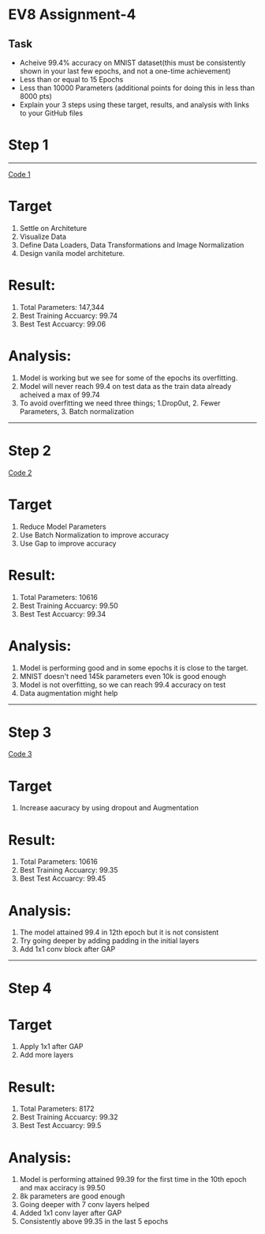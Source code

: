 # EV8 Assignment-4

## Task
* Acheive 99.4% accuracy on MNIST dataset(this must be consistently shown in your last few epochs, and not a one-time achievement)
* Less than or equal to 15 Epochs
* Less than 10000 Parameters (additional points for doing this in less than 8000 pts)
* Explain your 3 steps using these target, results, and analysis with links to your GitHub files

# **Step 1**
______________

[Code 1](https://github.com/dine1717/EV8/blob/Session4/Step_1.ipynb)


# Target

 1. Settle on Architeture
 2. Visualize Data
 3. Define Data Loaders, Data Transformations and Image Normalization
 4. Design vanila model architeture.
 
# Result:
 
 1. Total Parameters: 147,344
 2. Best Training Accuarcy: 99.74
 3. Best Test Accuarcy: 99.06
 
# Analysis:
 1. Model is working but we see for some of the epochs its overfitting.
 2. Model will never reach 99.4 on test data as the train data already acheived a max of 99.74
 3. To avoid overfitting we need three things; 1.Drop0ut, 2. Fewer Parameters, 3. Batch normalization

___________

# **Step 2**

[Code 2](https://github.com/dine1717/EV8/blob/Session4/Step_2.ipynb)

 
 # Target

 1. Reduce Model Parameters
 2. Use Batch Normalization to improve accuracy
 3. Use Gap to improve accuracy
 
# Result:
 
 1. Total Parameters: 10616
 2. Best Training Accuarcy: 99.50
 3. Best Test Accuarcy: 99.34
 
# Analysis:
 1. Model is performing good and in some epochs it is close to the target.
 2. MNIST doesn't need 145k parameters even 10k is good enough
 3. Model is not overfitting, so we can reach 99.4 accuracy on test
 4. Data augmentation might help

___________

# **Step 3**

 [Code 3](https://github.com/dine1717/EV8/blob/Session4/Step_3.ipynb)

 
# Target
1. Increase aacuracy  by using dropout and Augmentation
 
# Result:
 
 1. Total Parameters: 10616
 2. Best Training Accuarcy: 99.35
 3. Best Test Accuarcy: 99.45
 
# Analysis:
 1. The model attained 99.4 in 12th epoch but it is not consistent 
 2. Try going deeper by adding padding in the initial layers
 3. Add 1x1 conv block after GAP
 

___________

# **Step 4**

 
 
# Target
1. Apply 1x1 after GAP
2. Add more layers 

 
# Result:
 
 1. Total Parameters: 8172
 2. Best Training Accuarcy: 99.32
 3. Best Test Accuarcy: 99.5
 
# Analysis:
 1. Model is performing attained 99.39 for the first time in the 10th epoch and max acciracy is 99.50
 2. 8k parameters are good enough
 3. Going deeper with 7 conv layers helped
 4. Added 1x1 conv layer after GAP
 5. Consistently above 99.35 in the last 5 epochs
 
